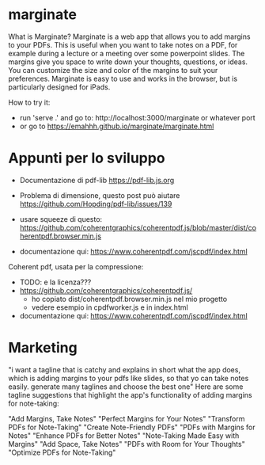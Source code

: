 # marginate

What is Marginate?
Marginate is a web app that allows you to add margins to your PDFs. This is useful when you want to take notes on a PDF, for example during a lecture or a meeting over some powerpoint slides. The margins give you space to write down your thoughts, questions, or ideas. You can customize the size and color of the margins to suit your preferences. Marginate is easy to use and works in the browser, but is particularly designed for iPads.

How to try it:
- run 'serve .' and go to: http://localhost:3000/marginate or whatever port
- or go to https://emahhh.github.io/marginate/marginate.html

# Appunti per lo sviluppo
- Documentazione di pdf-lib https://pdf-lib.js.org
- Problema di dimensione, questo post può aiutare https://github.com/Hopding/pdf-lib/issues/139

- usare squeeze di questo: https://github.com/coherentgraphics/coherentpdf.js/blob/master/dist/coherentpdf.browser.min.js
- documentazione qui: https://www.coherentpdf.com/jscpdf/index.html

Coherent pdf, usata per la compressione:
- TODO:  e la licenza???
- https://github.com/coherentgraphics/coherentpdf.js/
  - ho copiato dist/coherentpdf.browser.min.js nel mio progetto
  - vedere esempio in cpdfworker.js e in index.html
- documentazione qui: https://www.coherentpdf.com/jscpdf/index.html

# Marketing
"i want a tagline that is catchy and explains in short what the app does, which is adding margins to your pdfs like slides, so that yo can take notes easily. generate many taglines and choose the best one"
Here are some tagline suggestions that highlight the app's functionality of adding margins for note-taking:

"Add Margins, Take Notes"
"Perfect Margins for Your Notes"
"Transform PDFs for Note-Taking"
"Create Note-Friendly PDFs"
"PDFs with Margins for Notes"
"Enhance PDFs for Better Notes"
"Note-Taking Made Easy with Margins"
"Add Space, Take Notes"
"PDFs with Room for Your Thoughts"
"Optimize PDFs for Note-Taking"